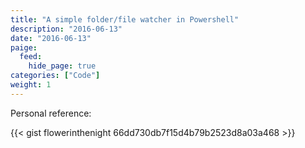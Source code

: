 ```yaml
---
title: "A simple folder/file watcher in Powershell"
description: "2016-06-13"
date: "2016-06-13"
paige:
  feed:
    hide_page: true
categories: ["Code"]
weight: 1
---
```


Personal reference:

{{< gist flowerinthenight 66dd730db7f15d4b79b2523d8a03a468 >}}

<br>
